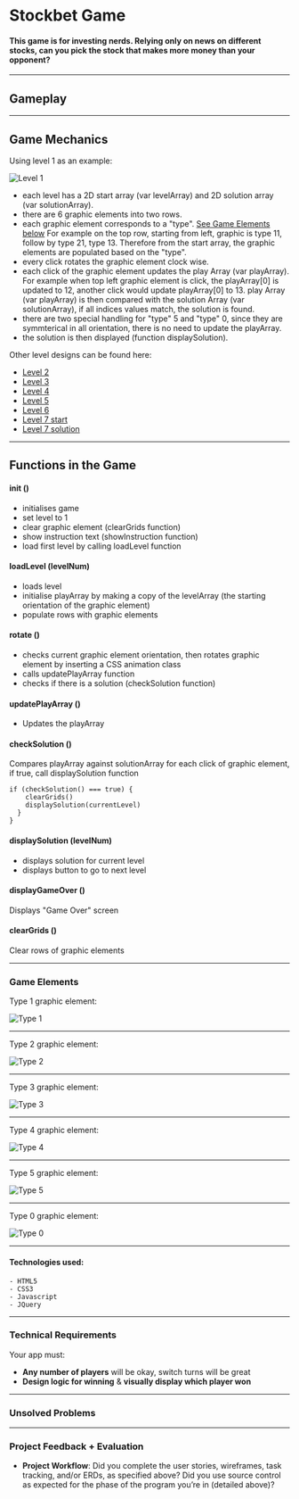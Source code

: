 # Stockbet Game

#### This game is for investing nerds. Relying only on news on different stocks, can you pick the stock that makes more money than your opponent? 

---
## Gameplay


---


## Game Mechanics

Using level 1 as an example:

![Level 1](https://github.com/wdi-sg/wdi-project-1-johnacs/raw/master/assets/readme/level1.jpg)


* each level has a 2D start array (var levelArray) and 2D solution array (var solutionArray).
* there are 6 graphic elements into two rows.
* each graphic element corresponds to a "type".
[See Game Elements below](#game-elements)
For example on the top row, starting from left, graphic is type 11, follow by type 21, type 13.
Therefore from the start array, the graphic elements are populated based on the "type".
* every click rotates the graphic element clock wise.
* each click of the graphic element updates the play Array (var playArray). For example when top left graphic element is click, the playArray[0] is updated to 12, another click would update playArray[0] to 13. play Array (var playArray) is then compared with the solution Array (var solutionArray), if all indices values match, the solution is found.
* there are two special handling for "type" 5 and "type" 0, since they are symmterical in all orientation, there is no need to update the playArray.
* the solution is then displayed (function displaySolution).

Other level designs can be found here:
* [Level 2](https://github.com/wdi-sg/wdi-project-1-johnacs/raw/master/assets/readme/level2.jpg)
* [Level 3](https://github.com/wdi-sg/wdi-project-1-johnacs/raw/master/assets/readme/level3.jpg)
* [Level 4](https://github.com/wdi-sg/wdi-project-1-johnacs/raw/master/assets/readme/level4.jpg)
* [Level 5](https://github.com/wdi-sg/wdi-project-1-johnacs/raw/master/assets/readme/level5.jpg)
* [Level 6](https://github.com/wdi-sg/wdi-project-1-johnacs/raw/master/assets/readme/level6.jpg)
* [Level 7 start](https://github.com/wdi-sg/wdi-project-1-johnacs/raw/master/assets/readme/level7-start.jpg)
* [Level 7 solution](https://github.com/wdi-sg/wdi-project-1-johnacs/raw/master/assets/readme/level7-solution.jpg)

---

## Functions in the Game


#### init ()
* initialises game
* set level to 1
* clear graphic element (clearGrids function)
* show instruction text (showInstruction function)
* load first level by calling loadLevel function

#### loadLevel (levelNum)
* loads level
* initialise playArray by making a copy of the levelArray (the starting orientation of the graphic element)
* populate rows with graphic elements

#### rotate ()
* checks current graphic element orientation, then rotates graphic element by inserting a CSS animation class
* calls updatePlayArray function
* checks if there is a solution (checkSolution function)

#### updatePlayArray ()
* Updates the playArray

#### checkSolution ()
Compares playArray against solutionArray for each click of graphic element, if true, call displaySolution function
```
if (checkSolution() === true) {
    clearGrids()
    displaySolution(currentLevel)
  }
}
```
#### displaySolution (levelNum)
* displays solution for current level
* displays button to go to next level

#### displayGameOver ()
Displays "Game Over" screen

#### clearGrids ()
Clear rows of graphic elements

---
### Game Elements
Type 1 graphic element:

![Type 1](https://github.com/wdi-sg/wdi-project-1-johnacs/raw/master/assets/readme/type1.jpg)

---
Type 2 graphic element:

![Type 2](https://github.com/wdi-sg/wdi-project-1-johnacs/raw/master/assets/readme/type2.jpg)

---
Type 3 graphic element:

![Type 3](https://github.com/wdi-sg/wdi-project-1-johnacs/raw/master/assets/readme/type3.jpg)

---
Type 4 graphic element:

![Type 4](https://github.com/wdi-sg/wdi-project-1-johnacs/raw/master/assets/readme/type4.jpg)

---
Type 5 graphic element:

![Type 5](https://github.com/wdi-sg/wdi-project-1-johnacs/raw/master/assets/readme/type5.jpg)

---
Type 0 graphic element:

![Type 0](https://github.com/wdi-sg/wdi-project-1-johnacs/raw/master/assets/readme/type0.jpg)

---

#### Technologies used:
```
- HTML5
- CSS3
- Javascript
- JQuery
```

---

### Technical Requirements

Your app must:

* **Any number of players** will be okay, switch turns will be great
* **Design logic for winning** & **visually display which player won**

---

### Unsolved Problems

---

### Project Feedback + Evaluation

* __Project Workflow__: Did you complete the user stories, wireframes, task tracking, and/or ERDs, as specified above? Did you use source control as expected for the phase of the program you’re in (detailed above)?
